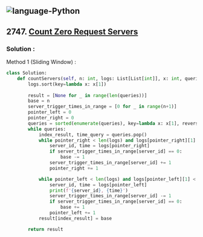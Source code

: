 ![language-Python](https://img.shields.io/badge/%20-Python-ffd43b?style=for-the-badge&logo=PYTHON)
---

## 2747. [Count Zero Request Servers](https://leetcode.com/problems/count-zero-request-servers)

### Solution :

Method 1 (Sliding Window) :
```python
class Solution:
    def countServers(self, n: int, logs: List[List[int]], x: int, queries: List[int]) -> List[int]:
        logs.sort(key=lambda x: x[1])
        
        result = [None for _ in range(len(queries))]
        base = n
        server_trigger_times_in_range = [0 for _ in range(n+1)]
        pointer_left = 0
        pointer_right = 0
        queries = sorted(enumerate(queries), key=lambda x: x[1], reverse=True)
        while queries:
            index_result, time_query = queries.pop()
            while pointer_right < len(logs) and logs[pointer_right][1] <= time_query:
                server_id, time = logs[pointer_right]
                if server_trigger_times_in_range[server_id] == 0:
                    base -= 1
                server_trigger_times_in_range[server_id] += 1
                pointer_right += 1

            while pointer_left < len(logs) and logs[pointer_left][1] < (time_query-x):
                server_id, time = logs[pointer_left]
                print(f'{server_id}, {time}')
                server_trigger_times_in_range[server_id] -= 1
                if server_trigger_times_in_range[server_id] == 0:
                    base += 1
                pointer_left += 1
            result[index_result] = base

        return result
```
